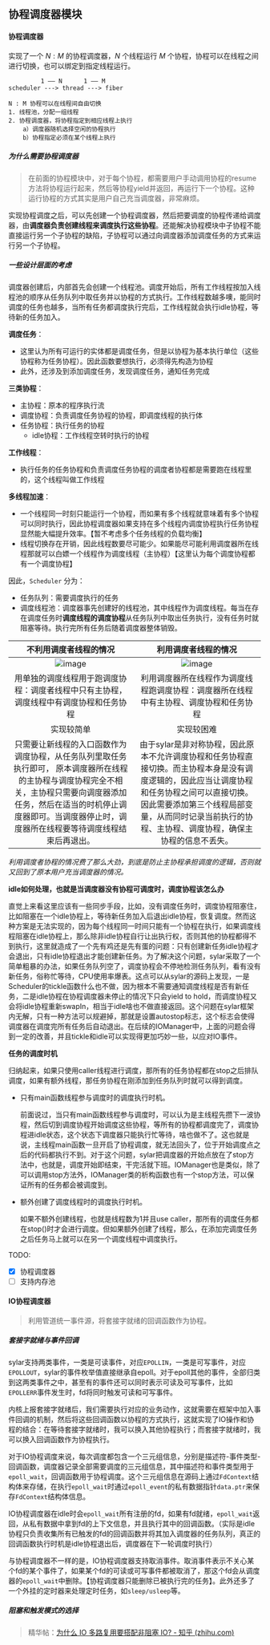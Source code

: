 ## 协程调度器模块

#### 协程调度器

实现了一个 $N:M$ 的协程调度器，$N$ 个线程运行 $M$ 个协程，协程可以在线程之间进行切换，也可以绑定到指定线程运行。

```
         1 —— N      1 —— M
scheduler ---> thread ---> fiber
​
N : M 协程可以在线程间自由切换
1. 线程池，分配一组线程
2. 协程调度器，将协程指定到相应线程上执行
    a）调度器随机选择空闲的协程执行
    b）协程指定必须在某个线程上执行
```

##### 为什么需要协程调度器

> 在前面的协程模块中，对于每个协程，都需要用户手动调用协程的resume方法将协程运行起来，然后等协程yield并返回，再运行下一个协程。这种运行协程的方式其实是用户自己充当调度器，非常麻烦。

实现协程调度之后，可以先创建一个协程调度器，然后把要调度的协程传递给调度器，由**调度器负责创建线程来调度执行这些协程**。还能解决协程模块中子协程不能直接运行另一个子协程的缺陷，子协程可以通过向调度器添加调度任务的方式来运行另一个子协程。

##### 一些设计层面的考虑

调度器创建后，内部首先会创建一个线程池。调度开始后，所有工作线程按加入线程池的顺序从任务队列中取任务并以协程的方式执行。工作线程数越多噢，能同时调度的任务也越多，当所有任务都调度执行完后，工作线程就会执行idle协程，等待新的任务加入。

**调度任务**：

- 这里认为所有可运行的实体都是调度任务，但是以协程为基本执行单位（这些协程称为任务协程）。因此函数要想执行，必须得先构造为协程
- 此外，还涉及到添加调度任务，发现调度任务，通知任务完成

**三类协程**：

- 主协程：原本的程序执行流
- 调度协程：负责调度任务协程的协程，即调度线程的执行体
- 任务协程：执行任务的协程
  - idle协程：工作线程空转时执行的协程

**工作线程**：

- 执行任务的任务协程和负责调度任务协程的调度者协程都是需要跑在线程里的，这个线程叫做工作线程

**多线程加速**：

- 一个线程同一时刻只能运行一个协程，而如果有多个线程就意味着有多个协程可以同时执行，因此协程调度器如果支持在多个线程内调度协程执行任务协程显然能大幅提升效率。【暂不考虑多个任务线程的负载均衡】
- 线程切换存在开销，因此线程数要尽可能少。如果能尽可能利用调度器所在线程那就可以白嫖一个线程作为调度线程（主协程）【这里认为每个调度协程都有一个调度协程】

因此，`Scheduler` 分为：

- 任务队列：需要调度执行的任务
- 调度线程池：调度器事先创建好的线程池，其中线程作为调度线程。每当在存在调度任务时**调度线程的调度协程**从任务队列中取出任务执行，没有任务时就阻塞等待。执行完所有任务后随着调度器整体销毁。

|                                                                                                          不利用调度者线程的情况                                                                                                          |                                                                                                                利用调度者线程的情况                                                                                                                 |
| :--------------------------------------------------------------------------------------------------------------------------------------------------------------------------------------------------------------------------------------: | :-------------------------------------------------------------------------------------------------------------------------------------------------------------------------------------------------------------------------------------------------: |
|                                                                    ![image](https://img2024.cnblogs.com/blog/3077699/202407/3077699-20240721215332627-702521131.png)                                                                     |                                                                          ![image](https://img2024.cnblogs.com/blog/3077699/202407/3077699-20240721215406824-345601220.png)                                                                          |
|                                                                          用单独的调度线程用于跑调度协程：调度者线程中只有主协程，调度线程中有调度协程和任务协程                                                                          |                                                                               利用调度器所在线程作为调度线程跑调度协程：调度器所在线程中有主协程、调度协程和任务协程                                                                                |
|                                                                                                                实现较简单                                                                                                                |                                                                                                                     实现较困难                                                                                                                      |
| 只需要让新线程的入口函数作为调度协程，从任务队列⾥取任务执行即可， 原本调度器所在线程的主协程与调度协程完全不相关，主协程只需要向调度器添加任务，然后在适当的时机停⽌调度器即可。当调度器停⽌时，调度器所在线程要等待调度线程结束后再退出。 | 由于sylar是非对称协程，因此原本不允许调度协程和任务协程直接切换。而主协程本身是没有调度逻辑的，因此应当让调度协程和任务协程之间可以直接切换。因此需要添加第三个线程局部变量，从而同时记录当前执行的协程、主协程、调度协程，确保主协程的信息不丢失。 |

*利用调度者协程的情况费了那么大劲，到底是防止主协程承担调度的逻辑，否则就又回到了原本用户充当调度器的情况。*

**idle如何处理，也就是当调度器没有协程可调度时，调度协程该怎么办**

直觉上来看这里应该有一些同步手段，比如，没有调度任务时，调度协程阻塞住，比如阻塞在一个idle协程上，等待新任务加入后退出idle协程，恢复调度。然而这种方案是无法实现的，因为每个线程同一时间只能有一个协程在执行，如果调度线程阻塞在idle协程上，那么除非idle协程自行让出执行权，否则其他的协程都得不到执行，这里就造成了一个先有鸡还是先有蛋的问题：只有创建新任务idle协程才会退出，只有idle协程退出才能创建新任务。为了解决这个问题，sylar采取了一个简单粗暴的办法，如果任务队列空了，调度协程会不停地检测任务队列，看有没有新任务，俗称忙等待，CPU使用率爆表。这点可以从sylar的源码上发现，一是Scheduler的tickle函数什么也不做，因为根本不需要通知调度线程是否有新任务，二是idle协程在协程调度器未停止的情况下只会yield to hold，而调度协程又会将idle协程重新swapIn，相当于idle啥也不做直接返回。这个问题在sylar框架内无解，只有一种方法可以规避掉，那就是设置autostop标志，这个标志会使得调度器在调度完所有任务后自动退出。在后续的IOManager中，上面的问题会得到一定的改善，并且tickle和idle可以实现得更加巧妙一些，以应对IO事件。

**任务的调度时机**

归纳起来，如果只使用caller线程进行调度，那所有的任务协程都在stop之后排队调度，如果有额外线程，那任务协程在刚添加到任务队列时就可以得到调度。

- 只有main函数线程参与调度时的调度执行时机。

  前面说过，当只有main函数线程参与调度时，可以认为是主线程先攒下一波协程，然后切到调度协程开始调度这些协程，等所有的协程都调度完了，调度协程进idle状态，这个状态下调度器只能执行忙等待，啥也做不了。这也就是说，主线程main函数一旦开启了协程调度，就无法回头了，位于开始调度点之后的代码都执行不到。对于这个问题，sylar把调度器的开始点放在了stop方法中，也就是，调度开始即结束，干完活就下班。IOManager也是类似，除了可以调用stop方法外，IOManager类的析构函数也有一个stop方法，可以保证所有的任务都会被调度到。

- 额外创建了调度线程时的调度执行时机。

  如果不额外创建线程，也就是线程数为1并且use caller，那所有的调度任务都在stop()时才会进行调度。但如果额外创建了线程，那么，在添加完调度任务之后任务马上就可以在另一个调度线程中调度执行。

TODO:

- [x] 协程调度器
- [ ] 支持内存池

#### IO协程调度器

> 利用管道统一事件源，将套接字就绪的回调函数作为协程。

##### 套接字就绪与事件回调

sylar支持两类事件，一类是可读事件，对应`EPOLLIN`，一类是可写事件，对应`EPOLLOUT`，sylar的事件枚举值直接继承自epoll。对于epoll其他的事件，全部归类到这两类事件之中，甚至有的事件还可以同时表示可读及可写事件，比如`EPOLLERR`事件发生时，fd将同时触发可读和可写事件。

内核上报套接字就绪后，我们需要执行对应的业务动作，这就需要在框架中加入事件回调的机制，然后将这些回调函数以协程的方式执行，这就实现了IO操作和协程的结合：在等待套接字就绪时，我可以换入其他协程执行；而套接字就绪时，我可以换入回调函数作为协程执行。

对于IO协程调度来说，每次调度都包含一个三元组信息，分别是描述符-事件类型-回调函数，调度器记录全部需要调度的三元组信息，其中描述符和事件类型用于`epoll_wait`，回调函数用于协程调度。这个三元组信息在源码上通过`FdContext`结构体来存储，在执行`epoll_wait`时通过`epoll_event`的私有数据指针`data.ptr`来保存`FdContext`结构体信息。

IO协程调度器在idle时会`epoll_wait`所有注册的fd，如果有fd就绪，`epoll_wait`返回，从私有数据中拿到fd的上下文信息，并且执行其中的回调函数。（实际是idle协程只负责收集所有已触发的fd的回调函数并将其加入调度器的任务队列，真正的回调函数执行时机是idle协程退出后，调度器在下一轮调度时执行）

与协程调度器不一样的是，IO协程调度器支持取消事件。取消事件表示不关心某个fd的某个事件了，如果某个fd的可读或可写事件都被取消了，那这个fd会从调度器的`epoll_wait`中删除。【协程调度器只能删除已被执行完的任务】。此外还多了一个外挂的定时器来处理定时任务，如`sleep/usleep`等。

##### 阻塞和触发模式的选择

> 精华帖：[为什么 IO 多路复用要搭配非阻塞 IO? - 知乎 (zhihu.com)](https://www.zhihu.com/question/37271342)